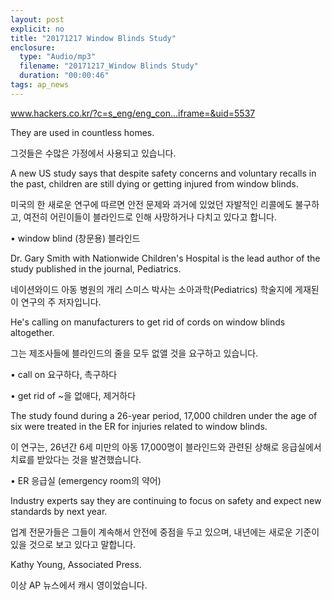 ```yaml
---
layout: post
explicit: no
title: "20171217 Window Blinds Study"
enclosure:
  type: "Audio/mp3"
  filename: "20171217_Window Blinds Study"
  duration: "00:00:46"
tags: ap_news
---
```


www.hackers.co.kr/?c=s_eng/eng_con…iframe=&uid=5537



They are used in countless homes.

그것들은 수많은 가정에서 사용되고 있습니다.



A new US study says that despite safety concerns and voluntary recalls in the past, children are still dying or getting injured from window blinds.

미국의 한 새로운 연구에 따르면 안전 문제와 과거에 있었던 자발적인 리콜에도 불구하고, 여전히 어린이들이 블라인드로 인해 사망하거나 다치고 있다고 합니다.

• window blind (창문용) 블라인드



Dr. Gary Smith with Nationwide Children's Hospital is the lead author of the study published in the journal, Pediatrics.

네이션와이드 아동 병원의 개리 스미스 박사는 소아과학(Pediatrics) 학술지에 게재된 이 연구의 주 저자입니다.



He's calling on manufacturers to get rid of cords on window blinds altogether.

그는 제조사들에 블라인드의 줄을 모두 없앨 것을 요구하고 있습니다.

• call on 요구하다, 촉구하다 

• get rid of ~을 없애다, 제거하다



The study found during a 26-year period, 17,000 children under the age of six were treated in the ER for injuries related to window blinds.

이 연구는, 26년간 6세 미만의 아동 17,000명이 블라인드와 관련된 상해로 응급실에서 치료를 받았다는 것을 발견했습니다.

• ER 응급실 (emergency room의 약어)



Industry experts say they are continuing to focus on safety and expect new standards by next year.

업계 전문가들은 그들이 계속해서 안전에 중점을 두고 있으며, 내년에는 새로운 기준이 있을 것으로 보고 있다고 말합니다.



Kathy Young, Associated Press.

이상 AP 뉴스에서 캐시 영이었습니다.

